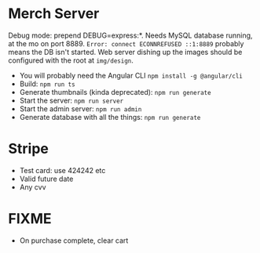 # Merch Server

Debug mode: prepend DEBUG=express:*.  Needs MySQL database running, at the mo on port 8889. `Error: connect ECONNREFUSED ::1:8889` probably means the DB isn't started. Web server dishing up the images should be configured with the root at `img/design`.
- You will probably need the Angular CLI `npm install -g @angular/cli`
- Build: `npm run ts`
- Generate thumbnails (kinda deprecated): `npm run generate`
- Start the server: `npm run server`
- Start the admin server: `npm run admin`
- Generate database with all the things: `npm run generate`

# Stripe

- Test card: use 424242 etc
- Valid future date
- Any cvv

# FIXME

- On purchase complete, clear cart
